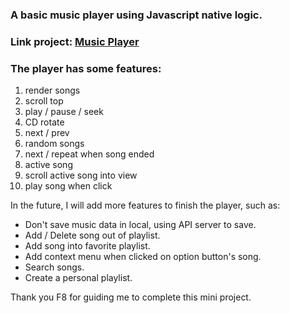 ### A basic music player using Javascript native logic.
### Link project: [Music Player](https://trongphu567.github.io/music-player/)
### The player has some features:
1. render songs
2. scroll top
3. play / pause / seek
4. CD rotate
5. next / prev
6. random songs
7. next / repeat when song ended
8. active song
9. scroll active song into view
10. play song when click

In the future, I will add more features to finish the player, such as:
- Don't save music data in local, using API server to save.
- Add / Delete song out of playlist.
- Add song into favorite playlist.
- Add context menu when clicked on option button's song.
- Search songs.
- Create a personal playlist.

Thank you F8 for guiding me to complete this mini project.
